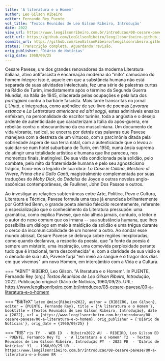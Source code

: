 ```yaml
---
title: 'A literatura e o Homem'
author: Leo Gilson Ribeiro
editor: Fernando Rey Puente
vol_title: 'Textos Reunidos de Leo Gilson Ribeiro, Introdução'
date: 2022
view_url: https://www.leogilsonribeiro.com.br/introducao/08-cesare-pavese/00-a-literatura-e-o-homem
edit_url: https://github.com/LeoGilsonRibeiro/leogilsonribeiro.github.io/edit/main//docs/markdown/introducao/08-cesare-pavese/00-a-literatura-e-o-homem.md
commits_url: https://github.com/LeoGilsonRibeiro/leogilsonribeiro.github.io/commits/main/docs/markdown/introducao/08-cesare-pavese/00-a-literatura-e-o-homem.md
status: Transcrição completa. Aguardando revisão.
orig_publisher: 'Diário de Notícias'
orig_date: 1960/09/25
---
```


Cesare Pavese, um dos grandes renovadores da moderna Literatura italiana, ativo antifascista e encarnação moderna do "mito" camusiano do homem íntegro: isto é, aquele em que a substância humana não está separada de suas atividades intelectuais, fez uma série de palestras curtas na Rádio de Turim, imediatamente após o término da Segunda Guerra Mundial, na Itália de 1945, dilacerada pelas ocupações e pela luta dos *partiggiani* contra a barbárie fascista. Mais tarde transcritas no jornal *L'Unità*, e integradas, como apêndice de seu livro de poemas *Lavorare estanca* e *La Letteratura americana ed altri saggi*, estes admiráveis ensaios enfeixam, na personalidade do escritor turinês, toda a angústia e o desejo ardente de autenticidade que caracterizam a Itália do após-guerra, em rebelião contra o obscurantismo da era mussoliniana. Um documento de vida vibrante, radical, se encerra por detrás das palavras que Pavese manejava com a destreza de um virtuoso, com a parcimônia ditada pela sobriedade áspera de sua terra natal, com a autenticidade que o levou a suicidar-se num hotel suburbano de Turin, em 1950, numa ânsia suprema de atingir uma totalidade artística e humana que lhe pareceu, nos momentos finais, inatingível. De sua vida condicionada pela solidão, pelo combate, pelo mito da fraternidade humana e pelo seu agnosticismo trágico, ficou-nos o legado de sua obra: *La Casa in Collina*, *Mestiere di Vivere*, *Prima che il Gallo Canti*, magistralmente complementada por suas traduções do *Moby Dick*, do *Dedalus* de Joyce e outras novelas anglo-saxônicas contemporâneas, de Faulkner, John Dos Passos e outros.

Ao investigar as relações subterrâneas entre Arte, Política, Povo e Cultura, Literatura e Técnica, Pavese formula uma tese já enunciada brilhantemente por Gottfried Benn, o grande poeta alemão falecido recentemente, referente à especialização que o conhecimento da Literatura pressupõe: uma gramática, como explica Pavese, que não alheia jamais, contudo, o leitor e o autor do nexo comum que os irmana -- sua substância humana, que lhes possibilita um diálogo em meio à maldição da solidão e uma trégua durante o cerco da incomunicabilidade de um homem a outro. Ao sondar esse mundo abissal, Cesare Pavese se debruça sobre regiões inexploradas, como quando declarava, a respeito da poesia, que "a fonte da poesia é sempre um mistério, uma inspiração, uma comovida perplexidade perante tudo que é irracional, terra desconhecida" e, com a claridade de sua visão e o denodo de sua luta, Pavese forja "em meio ao sangue e o fragor dos dias em que vivemos" um novo Homem, em intercâmbio com a Vida e a Cultura.


=== "ABNT"
    RIBEIRO, Leo Gilson. "A literatura e o Homem". In PUENTE, Fernando Rey (org.) <em>Textos Reunidos de Leo Gilson Ribeiro, Introdução</em>, 2022. Publicação original: Diário de Notícias, 1960/09/25. URL: <a href="stable_url">https://www.leogilsonribeiro.com.br/introducao/08-cesare-pavese/00-a-literatura-e-o-homem</a>

=== "BibTeX"
    ```latex
    @misc{Ribeiro2022,
    author = {RIBEIRO, Leo Gilson},
    editor = {PUENTE, Fernando Rey},
    title = {'A literatura e o Homem'},
    booktitle = {Textos Reunidos de Leo Gilson Ribeiro, Introdução},
    date = {2022},
    url = {https://www.leogilsonribeiro.com.br/introducao/08-cesare-pavese/00-a-literatura-e-o-homem},
    orig_publisher = {'Diário de Notícias'},
    orig_date = {1960/09/25}
    }
    ```

=== "RIS"
    ```ris
    TY  - WEB
    ID  - Ribeiro2022
    AU  - RIBEIRO, Leo Gilson
    ED  - PUENTE, Fernando Rey
    TI  - 'A literatura e o Homem'
    T2  - Textos Reunidos de Leo Gilson Ribeiro, Introdução
    PY  - 2022
    PB  - 'Diário de Notícias'
    Y1  - 1960/09/25
    UR  - https://www.leogilsonribeiro.com.br/introducao/08-cesare-pavese/00-a-literatura-e-o-homem
    ER  - 
    ```
